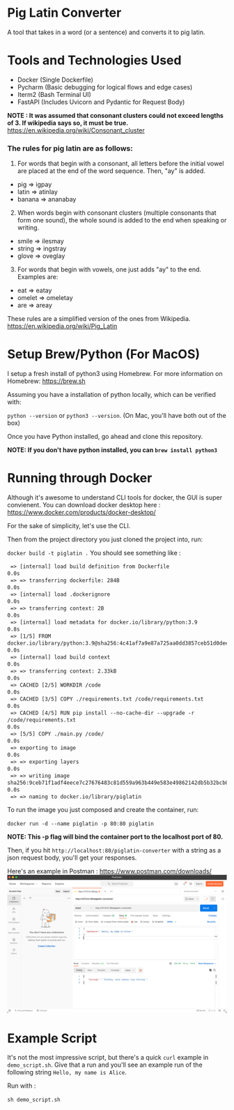 # Pig Latin Converter 
A tool that takes in a word (or a sentence) and converts it to pig latin.

# Tools and Technologies Used

- Docker (Single Dockerfile)
- Pycharm (Basic debugging for logical flows and edge cases)
- Iterm2 (Bash Terminal UI)
- FastAPI (Includes Uvicorn and Pydantic for Request Body)

**NOTE : It was assumed that consonant clusters could not exceed lengths of 3. If wikipedia says so, it must be true.** https://en.wikipedia.org/wiki/Consonant_cluster


### The rules for pig latin are as follows:

1. For words that begin with a consonant, all letters before the initial vowel are placed at the end of the word sequence. Then, "ay" is added.

* pig => igpay
* latin => atinlay
* banana => ananabay

2. When words begin with consonant clusters (multiple consonants that form one sound), the whole sound is added to the end when speaking or writing.

* smile => ilesmay
* string => ingstray
* glove => oveglay

3. For words that begin with vowels, one just adds "ay" to the end. Examples are:

* eat => eatay
* omelet => omeletay
* are => areay

These rules are a simplified version of the ones from Wikipedia. https://en.wikipedia.org/wiki/Pig_Latin


# Setup Brew/Python (For MacOS)
I setup a fresh install of python3 using Homebrew. For more information on Homebrew: https://brew.sh

Assuming you have a installation of python locally, which can be verified with: 

`python --version` or `python3 --version`. (On Mac, you'll have both out of the box)

Once you have Python installed, go ahead and clone this repository.

**NOTE: If you don't have python installed, you can `brew install python3`**

# Running through Docker

Although it's awesome to understand CLI tools for docker, the GUI is super convienent. You can download docker desktop here : https://www.docker.com/products/docker-desktop/

For the sake of simplicity, let's use the CLI.

Then from the project directory you just cloned the project into, run: 

`docker build -t piglatin .`
You should see something like : 

````[+] Building 0.9s (10/10) FINISHED
 => [internal] load build definition from Dockerfile                                                                                                                                                   0.0s
 => => transferring dockerfile: 284B                                                                                                                                                                   0.0s
 => [internal] load .dockerignore                                                                                                                                                                      0.0s
 => => transferring context: 2B                                                                                                                                                                        0.0s
 => [internal] load metadata for docker.io/library/python:3.9                                                                                                                                          0.8s
 => [1/5] FROM docker.io/library/python:3.9@sha256:4c41af7a9e87a725aa0dd3857ceb51d0deea8923ceb362aa38eaa5e525a23a21                                                                                    0.0s
 => [internal] load build context                                                                                                                                                                      0.0s
 => => transferring context: 2.33kB                                                                                                                                                                    0.0s
 => CACHED [2/5] WORKDIR /code                                                                                                                                                                         0.0s
 => CACHED [3/5] COPY ./requirements.txt /code/requirements.txt                                                                                                                                        0.0s
 => CACHED [4/5] RUN pip install --no-cache-dir --upgrade -r /code/requirements.txt                                                                                                                    0.0s
 => [5/5] COPY ./main.py /code/                                                                                                                                                                        0.0s
 => exporting to image                                                                                                                                                                                 0.0s
 => => exporting layers                                                                                                                                                                                0.0s
 => => writing image sha256:9ceb71f1adf4eece7c27676483c81d559a963b449e583e49862142db5b32bcb0                                                                                                           0.0s
 => => naming to docker.io/library/piglatin
````

To run the image you just composed and create the container, run:

`docker run -d --name piglatin -p 80:80 piglatin`

**NOTE: This -p flag will bind the container port to the localhost port of 80.**

Then, if you hit `http://localhost:80/piglatin-converter` with a string as a json request body, you'll get your responses.

Here's an example in Postman : https://www.postman.com/downloads/
![](images/examplePost.png)

# Example Script
 
It's not the most impressive script, but there's a quick `curl` example in `demo_script.sh`. Give that a run and 
you'll see an example run of the following string  `Hello, my name is Alice`.

Run with :  

``sh demo_script.sh``
